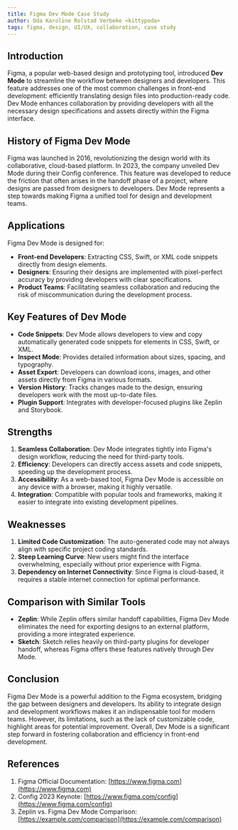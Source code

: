 ```yaml
---
title: Figma Dev Mode Case Study
author: Oda Karoline Rolstad Verbeke <kittypoda>
tags: figma, design, UI/UX, collaboration, case study
---
```


## Introduction
Figma, a popular web-based design and prototyping tool, introduced **Dev Mode** to streamline the workflow between designers and developers. This feature addresses one of the most common challenges in front-end development: efficiently translating design files into production-ready code. Dev Mode enhances collaboration by providing developers with all the necessary design specifications and assets directly within the Figma interface.

## History of Figma Dev Mode
Figma was launched in 2016, revolutionizing the design world with its collaborative, cloud-based platform. In 2023, the company unveiled Dev Mode during their Config conference. This feature was developed to reduce the friction that often arises in the handoff phase of a project, where designs are passed from designers to developers. Dev Mode represents a step towards making Figma a unified tool for design and development teams.

## Applications
Figma Dev Mode is designed for:

- **Front-end Developers**: Extracting CSS, Swift, or XML code snippets directly from design elements.
- **Designers**: Ensuring their designs are implemented with pixel-perfect accuracy by providing developers with clear specifications.
- **Product Teams**: Facilitating seamless collaboration and reducing the risk of miscommunication during the development process.

## Key Features of Dev Mode
- **Code Snippets**: Dev Mode allows developers to view and copy automatically generated code snippets for elements in CSS, Swift, or XML.
- **Inspect Mode**: Provides detailed information about sizes, spacing, and typography.
- **Asset Export**: Developers can download icons, images, and other assets directly from Figma in various formats.
- **Version History**: Tracks changes made to the design, ensuring developers work with the most up-to-date files.
- **Plugin Support**: Integrates with developer-focused plugins like Zeplin and Storybook.

## Strengths
1. **Seamless Collaboration**: Dev Mode integrates tightly into Figma's design workflow, reducing the need for third-party tools.
2. **Efficiency**: Developers can directly access assets and code snippets, speeding up the development process.
3. **Accessibility**: As a web-based tool, Figma Dev Mode is accessible on any device with a browser, making it highly versatile.
4. **Integration**: Compatible with popular tools and frameworks, making it easier to integrate into existing development pipelines.

## Weaknesses
1. **Limited Code Customization**: The auto-generated code may not always align with specific project coding standards.
2. **Steep Learning Curve**: New users might find the interface overwhelming, especially without prior experience with Figma.
3. **Dependency on Internet Connectivity**: Since Figma is cloud-based, it requires a stable internet connection for optimal performance.

## Comparison with Similar Tools
- **Zeplin**: While Zeplin offers similar handoff capabilities, Figma Dev Mode eliminates the need for exporting designs to an external platform, providing a more integrated experience.
- **Sketch**: Sketch relies heavily on third-party plugins for developer handoff, whereas Figma offers these features natively through Dev Mode.

## Conclusion
Figma Dev Mode is a powerful addition to the Figma ecosystem, bridging the gap between designers and developers. Its ability to integrate design and development workflows makes it an indispensable tool for modern teams. However, its limitations, such as the lack of customizable code, highlight areas for potential improvement. Overall, Dev Mode is a significant step forward in fostering collaboration and efficiency in front-end development.

## References
1. Figma Official Documentation: [https://www.figma.com](https://www.figma.com)
2. Config 2023 Keynote: [https://www.figma.com/config](https://www.figma.com/config)
3. Zeplin vs. Figma Dev Mode Comparison: [https://example.com/comparison](https://example.com/comparison)


